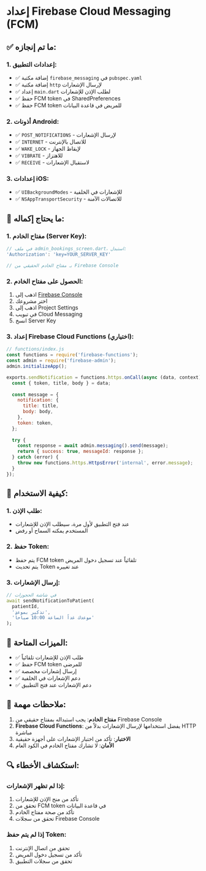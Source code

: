 # إعداد Firebase Cloud Messaging (FCM)

## ✅ ما تم إنجازه:

### 1. إعدادات التطبيق:
- ✅ إضافة مكتبة `firebase_messaging` في `pubspec.yaml`
- ✅ إضافة مكتبة `http` لإرسال الإشعارات
- ✅ إعداد `main.dart` لطلب الإذن للإشعارات
- ✅ حفظ FCM token في SharedPreferences
- ✅ حفظ FCM token للمريض في قاعدة البيانات

### 2. أذونات Android:
- ✅ `POST_NOTIFICATIONS` - لإرسال الإشعارات
- ✅ `INTERNET` - للاتصال بالإنترنت
- ✅ `WAKE_LOCK` - لإيقاظ الجهاز
- ✅ `VIBRATE` - للاهتزاز
- ✅ `RECEIVE` - لاستقبال الإشعارات

### 3. إعدادات iOS:
- ✅ `UIBackgroundModes` - للإشعارات في الخلفية
- ✅ `NSAppTransportSecurity` - للاتصالات الآمنة

## 🔧 ما يحتاج إكماله:

### 1. مفتاح الخادم (Server Key):
```dart
// في ملف admin_bookings_screen.dart، استبدل:
'Authorization': 'key=YOUR_SERVER_KEY'

// بـ مفتاح الخادم الحقيقي من Firebase Console
```

### 2. الحصول على مفتاح الخادم:
1. اذهب إلى [Firebase Console](https://console.firebase.google.com/)
2. اختر مشروعك
3. اذهب إلى Project Settings
4. في تبويب Cloud Messaging
5. انسخ Server Key

### 3. إعداد Firebase Cloud Functions (اختياري):
```javascript
// functions/index.js
const functions = require('firebase-functions');
const admin = require('firebase-admin');
admin.initializeApp();

exports.sendNotification = functions.https.onCall(async (data, context) => {
  const { token, title, body } = data;
  
  const message = {
    notification: {
      title: title,
      body: body,
    },
    token: token,
  };
  
  try {
    const response = await admin.messaging().send(message);
    return { success: true, messageId: response };
  } catch (error) {
    throw new functions.https.HttpsError('internal', error.message);
  }
});
```

## 📱 كيفية الاستخدام:

### 1. طلب الإذن:
- عند فتح التطبيق لأول مرة، سيطلب الإذن للإشعارات
- المستخدم يمكنه السماح أو رفض

### 2. حفظ Token:
- يتم حفظ FCM token تلقائياً عند تسجيل دخول المريض
- يتم تحديث Token عند تغييره

### 3. إرسال الإشعارات:
```dart
// في شاشة الحجوزات
await sendNotificationToPatient(
  patientId,
  'تذكير بموعد',
  'موعدك غداً الساعة 10:00 صباحاً'
);
```

## 🚀 الميزات المتاحة:

- ✅ طلب الإذن للإشعارات تلقائياً
- ✅ حفظ FCM token للمرضى
- ✅ إرسال إشعارات مخصصة
- ✅ دعم الإشعارات في الخلفية
- ✅ دعم الإشعارات عند فتح التطبيق

## 📝 ملاحظات مهمة:

1. **مفتاح الخادم**: يجب استبداله بمفتاح حقيقي من Firebase Console
2. **Firebase Cloud Functions**: يفضل استخدامها لإرسال الإشعارات بدلاً من HTTP مباشرة
3. **الاختبار**: تأكد من اختبار الإشعارات على أجهزة حقيقية
4. **الأمان**: لا تشارك مفتاح الخادم في الكود العام

## 🔍 استكشاف الأخطاء:

### إذا لم تظهر الإشعارات:
1. تأكد من منح الإذن للإشعارات
2. تحقق من FCM token في قاعدة البيانات
3. تأكد من صحة مفتاح الخادم
4. تحقق من سجلات Firebase Console

### إذا لم يتم حفظ Token:
1. تحقق من اتصال الإنترنت
2. تأكد من تسجيل دخول المريض
3. تحقق من سجلات التطبيق
